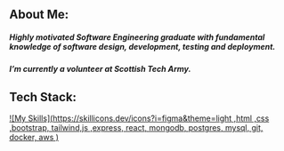 ## About Me:
##### Highly motivated Software Engineering graduate with fundamental knowledge of software design, development, testing and deployment.
##### I’m currently a volunteer at Scottish Tech Army.
## Tech Stack:


[![My Skills](https://skillicons.dev/icons?i=figma&theme=light ,html ,css ,bootstrap, tailwind,js ,express, react, mongodb, postgres, mysql, git, docker, aws )](https://skillicons.dev)


<!--
**gergacio/gergacio** is a ✨ _special_ ✨ repository because its `README.md` (this file) appears on your GitHub profile.

Here are some ideas to get you started:

- 🔭 I’m currently working on ...
- 🌱 I’m currently learning ...
- 👯 I’m looking to collaborate on ...
- 🤔 I’m looking for help with ...
- 💬 Ask me about ...
- 📫 How to reach me: ...
- 😄 Pronouns: ...
- ⚡ Fun fact: ...
-->



